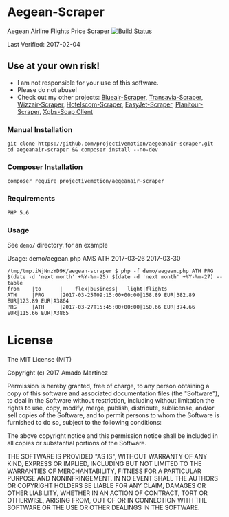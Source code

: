 # Aegean-Scraper
Aegean Airline Flights Price Scraper
[![Build Status](https://travis-ci.org/projectivemotion/aegean-scraper.svg?branch=master)](https://travis-ci.org/projectivemotion/aegean-scraper)

Last Verified: 2017-02-04

## Use at your own risk!
* I am not responsible for your use of this software.
* Please do not abuse!
* Check out my other projects: [Blueair-Scraper](https://github.com/projectivemotion/blueair-scraper), [Transavia-Scraper](https://github.com/projectivemotion/transavia-scraper), [Wizzair-Scraper](https://github.com/projectivemotion/wizzair-scraper), [Hotelscom-Scraper](https://github.com/projectivemotion/hotelscom-scraper), [EasyJet-Scraper](https://github.com/projectivemotion/easyjet-scraper), [Planitour-Scraper](https://github.com/projectivemotion/planitour-scraper), [Xgbs-Soap Client](https://github.com/projectivemotion/xgbs-soap)

### Manual Installation
    git clone https://github.com/projectivemotion/aegeanair-scraper.git
    cd aegeanair-scraper && composer install --no-dev
    
### Composer Installation
    composer require projectivemotion/aegeanair-scraper
    
### Requirements
    PHP 5.6

### Usage

See `demo/` directory. for an example

Usage: demo/aegean.php AMS ATH 2017-03-26 2017-03-30
```
/tmp/tmp.iWjNnzYD9K/aegean-scraper $ php -f demo/aegean.php ATH PRG $(date -d 'next month' +%Y-%m-25) $(date -d 'next month' +%Y-%m-27) --table
from    |to      |    flex|business|   light|flights         
ATH     |PRG     |2017-03-25T09:15:00+00:00|158.89 EUR|382.89 EUR|123.89 EUR|A3864           
PRG     |ATH     |2017-03-27T15:45:00+00:00|150.66 EUR|374.66 EUR|115.66 EUR|A3865
```

# License
The MIT License (MIT)

Copyright (c) 2017 Amado Martinez

Permission is hereby granted, free of charge, to any person obtaining a copy
of this software and associated documentation files (the "Software"), to deal
in the Software without restriction, including without limitation the rights
to use, copy, modify, merge, publish, distribute, sublicense, and/or sell
copies of the Software, and to permit persons to whom the Software is
furnished to do so, subject to the following conditions:

The above copyright notice and this permission notice shall be included in all
copies or substantial portions of the Software.

THE SOFTWARE IS PROVIDED "AS IS", WITHOUT WARRANTY OF ANY KIND, EXPRESS OR
IMPLIED, INCLUDING BUT NOT LIMITED TO THE WARRANTIES OF MERCHANTABILITY,
FITNESS FOR A PARTICULAR PURPOSE AND NONINFRINGEMENT. IN NO EVENT SHALL THE
AUTHORS OR COPYRIGHT HOLDERS BE LIABLE FOR ANY CLAIM, DAMAGES OR OTHER
LIABILITY, WHETHER IN AN ACTION OF CONTRACT, TORT OR OTHERWISE, ARISING FROM,
OUT OF OR IN CONNECTION WITH THE SOFTWARE OR THE USE OR OTHER DEALINGS IN THE
SOFTWARE.
